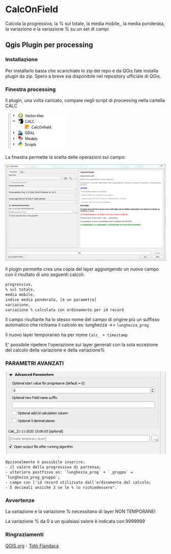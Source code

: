 # CalcOnField
Calcola la progressiva, la % sul totale, la media mobile,, la media ponderata, la variazione e la variazione % su un set di campi 

## Qgis Plugin per processing

### Installazione

Per installarlo basta che scarichiate lo zip del repo e da QGis fate installa plugin da zip. Spero a breve sia disponibile nel repository ufficiale di QGis.

### Finestra processing

Il plugin, una volta caricato, compare negli script di processing nella cartella CALC

![uno](images/processing.png)

La finestra permette la scelta delle operazioni sul campo:

![uno](images/finestra.png)


Il plugin permette crea una copia del layer aggiungendo un nuovo campo con il risultato di uno seguenti calcoli:

    progressiva,
    % sul totale,
    media mobile,
    indice media ponderata, [è un parametro]
    variazione,
    variazione % calcolata con ordinamento per id record

Il campo risultante ha lo stesso nome del campo di origine più un suffisso automatico che richiama il calcolo es: lunghezza ->> `lunghezza_prog`

Il nuovo layer temporaneo ha per nome `Calc_ + timestamp`

E' possibile ripetere l'operazione sui layer generati con la sola eccezione del calcolo della variazione e della variazione%

### PARAMETRI AVANZATI

![uno](images/parametri_avanzati.png)

    Opzionalmente è possibile inserire:
    - il valore della progressiva di partenza;
	- ulteriore postfisso es: `lunghezza_prog` + `_gruppo` = `lunghezza_prog_gruppo`;
    - campo con l'id record utilizzato dall'ordinamento del calcolo;
    - 5 decimali anzichè 3 se le % lo richiedessero".

### Avvertenze

La variazione e la variazione % necessitano di layer NON TEMPORANEI

La variazione % da 0 a un qualsiasi valore è indicata con 9999999

### Ringraziamenti
[QGIS.org](https://www.qgis.org/it/site/) - [Totò Fiandaca](https://pigrecoinfinito.com/) 

